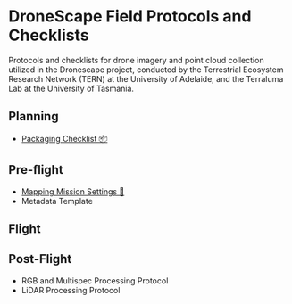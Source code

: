# DroneScape Field Protocols and Checklists

Protocols and checklists for drone imagery and point cloud collection utilized in the Dronescape project, conducted by the Terrestrial Ecosystem Research Network (TERN) at the University of Adelaide, and the Terraluma Lab at the University of Tasmania.

## Planning

- [Packaging Checklist 📦](Checklists/Terraluma-Packaging-Checklist.md)

## Pre-flight

- [Mapping Mission Settings 🚁](Checklists/TERN-Mapping-Mission-Settings.md)
- Metadata Template

## Flight

## Post-Flight
- RGB and Multispec Processing Protocol
- LiDAR Processing Protocol
